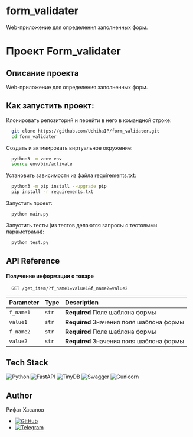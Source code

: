 # form_validater
Web-приложение для определения заполненных форм.
# Проект Form_validater
## Описание проекта 

Web-приложение для определения заполненных форм.

## Как запустить проект:
Клонировать репозиторий и перейти в него в командной строке:

```bash
  git clone https://github.com/UchihaIP/form_validater.git
  cd form_validater
```

Cоздать и активировать виртуальное окружение:
```bash
  python3 -m venv env 
  source env/bin/activate
```
Установить зависимости из файла requirements.txt:
```bash
  python3 -m pip install --upgrade pip
  pip install -r requirements.txt
```

Запустить проект:
```bash
  python main.py
```

Запустить тесты (из тестов делаются запросы с тестовыми параметрами):
```bash
  python test.py
```

## API Reference

#### Получение информации о товаре

```http
  GET /get_item/?f_name1=value1&f_name2=value2
```

| Parameter | Type     | Description                |
| :-------- | :------- | :------------------------- |
| `f_name1` | `str` | **Required** Поле шаблона формы|
| `value1` | `str` | **Required** Значения поля шаблона формы|
| `f_name2` | `str` | **Required** Поле шаблона формы|
| `value2` | `str` | **Required** Значения поля шаблона формы|


## Tech Stack

![Python](https://img.shields.io/badge/python-3670A0?style=for-the-badge&logo=python&logoColor=ffdd54)
![FastAPI](https://img.shields.io/badge/FastAPI-005571?style=for-the-badge&logo=fastapi)
![TinyDB](https://img.shields.io/badge/InfluxDB-22ADF6?style=for-the-badge&logo=InfluxDB&logoColor=white)
![Swagger](https://img.shields.io/badge/-Swagger-%23Clojure?style=for-the-badge&logo=swagger&logoColor=white)
![Gunicorn](https://img.shields.io/badge/gunicorn-%298729.svg?style=for-the-badge&logo=gunicorn&logoColor=white)


## Author

Рифат Хасанов
- [![GitHub](https://img.shields.io/badge/github-%23121011.svg?style=for-the-badge&logo=github&logoColor=white)](https://github.com/UchihaIP)
- [![Telegram](https://img.shields.io/badge/Telegram-2CA5E0?style=for-the-badge&logo=telegram&logoColor=white)](https://t.me/lawlietLL)

